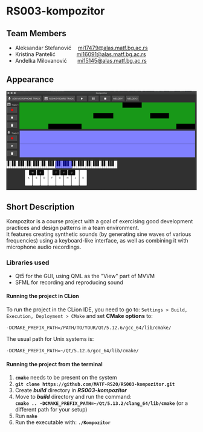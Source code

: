 # RS003-kompozitor

## Team Members
* Aleksandar Stefanović &emsp;mi17479@alas.matf.bg.ac.rs
* Kristina Pantelić&emsp;&emsp;&emsp;&emsp;mi16091@alas.matf.bg.ac.rs
* Anđelka Milovanović&emsp;&emsp;mi15145@alas.matf.bg.ac.rs

## Appearance
![current_state](https://github.com/MATF-RS20/RS003-kompozitor/blob/master/wiki/week5_state.png)

## Short Description
Kompozitor is a course project with a goal of exercising good development practices and design patterns in a team environment.<br>
It features creating synthetic sounds (by generating sine waves of various frequencies) using a keyboard-like interface, as well as combining it with microphone audio recordings.<br>

### Libraries used
* Qt5 for the GUI, using QML as the "View" part of MVVM
* SFML for recording and reproducing sound

#### Running the project in CLion
To run the project in the CLion IDE, you need to go to: `Settings > Build, Execution, Deployment > CMake` and set **CMake options** to:
```
-DCMAKE_PREFIX_PATH=/PATH/TO/YOUR/Qt/5.12.6/gcc_64/lib/cmake/
```
The usual path for Unix systems is:
```
-DCMAKE_PREFIX_PATH=~/Qt/5.12.6/gcc_64/lib/cmake/
``` 

#### Running the project from the terminal
1. **`cmake`** needs to be present on the system
2. **`git clone https://github.com/MATF-RS20/RS003-kompozitor.git`**
4. Create **_build_** directory in _**RS003-kompozitor**_
5. Move to _**build**_ directory and run the command: <br>
**`cmake .. -DCMAKE_PREFIX_PATH=~/Qt/5.13.2/clang_64/lib/cmake`** (or a different path for your setup)
6. Run **`make`** 
7. Run the executable with: **`./Kompozitor`**

